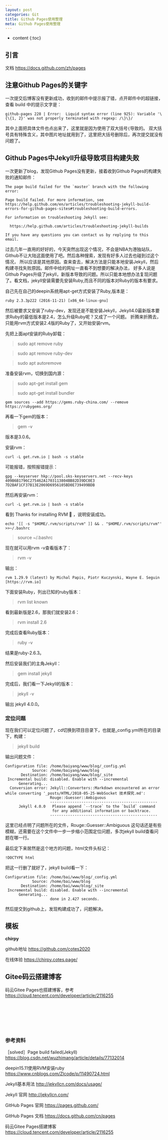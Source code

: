 ```yaml
---
layout: post
categories: Git
title: Github Pages使用整理
meta: Github Pages使用整理
---
```

* content
{:toc}

## 引言

文档 <https://docs.github.com/zh/pages>

## 注意Github Pages的关键字

一次提交后博客没有更新成功，收到的邮件中提示报了错，点开邮件中的超链接，查看 build 中的提示文字是：
```
github-pages 228 | Error:  Liquid syntax error (line 925): Variable '\{\{1, 2}' was not properly terminated with regexp: /\}\}/
```

其中上面把具体文件也点出来了，这里就是因为使用了双大括号`{`导致的。
双大括号具有特殊含义，其中图片地址就用到了，这里把大括号删除后，再次提交就没有问题了。

## Github Pages中Jekyll升级导致项目构建失败

一次更新了blog，发现Github Pages没有更新，接着收到Github Pages的构建失败的通知邮件：
```
The page build failed for the `master` branch with the following error: 

Page build failed. For more information, see https://help.github.com/en/articles/troubleshooting-jekyll-build-errors-for-github-pages-sites#troubleshooting-build-errors. 

For information on troubleshooting Jekyll see: 

  https://help.github.com/articles/troubleshooting-jekyll-builds 

If you have any questions you can contact us by replying to this email. 
```

过去几年一直用的好好的，今天突然出现这个情况，不会是NBA为港独站队，Github不让大陆这面使用了吧。然后各种搜索，发现有好多人过去也碰到过这个情况，
所以应该是其他原因。查来查去，解决方法是只能本地安装Jekyll，然后构建寻找失败原因。邮件中给的网址一直看不到想要的解决办法，
好多人说是Github Pages升级了jekyll，新版本导致的问题。所以只能本地想办法复现问题了。看文档，jekyll安装需要先安装Ruby,而且不同的版本对Ruby的版本有要求。

自己先在自己的deepin系统用apt-get方式安装了Ruby,版本是：
```
ruby 2.3.3p222 (2016-11-21) [x86_64-linux-gnu]
```

然后被要求又安装了ruby-dev，发现还是不能安装Jekyll，Jekyll4.0最新版本要求Ruby的最低版本是2.4，怎么升级Ruby呢？又成了一个问题。
折腾来折腾去，只能用rvm方式安装2.4版的Ruby了，又开始安装rvm。

先把上面apt安装的Ruby卸载：

> sudo apt remove ruby

> sudo apt remove ruby-dev

> sudo apt autoremove 

准备安装rvm，切换到国内源：

> sudo apt-get install gem
> 
> sudo apt-get install bundler

```
gem sources --add https://gems.ruby-china.com/ --remove https://rubygems.org/
```

再看一下gem的版本：

> gem -v

版本是3.0.6。

安装rvm：
```
curl -L get.rvm.io | bash -s stable
```

可能报错，按照报错提示：

```
gpg --keyserver hkp://pool.sks-keyservers.net --recv-keys 409B6B1796C275462A1703113804BB82D39DC0E3 7D2BAF1CF37B13E2069D6956105BD0E739499BDB
```

然后再安装rvm：
```
curl -L get.rvm.io | bash -s stable
```

看到 Thanks for installing RVM 🙏 ，说明安装成功。

```
echo '[[ -s "$HOME/.rvm/scripts/rvm" ]] && . "$HOME/.rvm/scripts/rvm"' >>~/.bashrc
```

> source ~/.bashrc

现在就可以用rvm -v查看版本了：

> rvm -v

输出：
```
rvm 1.29.9 (latest) by Michal Papis, Piotr Kuczynski, Wayne E. Seguin [https://rvm.io]
```

下面安装Ruby，列出已知的ruby版本：

> rvm list known

看到最新版是2.6，那我们就安装2.6：

> rvm install 2.6

完成后查看Ruby版本：

> ruby -v

结果是ruby-2.6.3。

然后安装我们的主角Jekyll：

> gem install jekyll

完成后，我们看一下Jekyll的版本：

> jekyll -v

输出 jekyll 4.0.0。

### 定位问题

现在我们可以定位问题了，cd切换到项目目录下，也就是_config.yml所在的目录下，构建：

> jekyll build

输出问题文件：
```
Configuration file: /home/baiyang/www/blog/_config.yml
            Source: /home/baiyang/www/blog
       Destination: /home/baiyang/www/blog/_site
 Incremental build: disabled. Enable with --incremental
      Generating... 
  Conversion error: Jekyll::Converters::Markdown encountered an error while converting '_posts/HTML/2018-05-25-WebSocket 技术探究.md':
                    Rouge::Guesser::Ambiguous
                    ------------------------------------------------
      Jekyll 4.0.0   Please append `--trace` to the `build` command 
                     for any additional information or backtrace. 
                    ------------------------------------------------
```

这里已经点明了问题所在的文件，Rouge::Guesser::Ambiguous 这句话还是有些模糊，还需要在这个文件中一步一步缩小范围定位问题，多次jekyll build查看问题在哪一行。

最后定下来居然是这个地方的问题，html文件头标记：

```
!DOCTYPE html  
```

把这一行删了就好了，jekyll build看一下：
```
Configuration file: /home/bai/www/blog/_config.yml
            Source: /home/bai/www/blog
       Destination: /home/bai/www/blog/_site
 Incremental build: disabled. Enable with --incremental
      Generating... 
                    done in 2.427 seconds.
```

然后提交到github上，发现构建成功了，问题解决。

## 模板

**chirpy**

github地址 <https://github.com/cotes2020>

在线体验 <https://chirpy.cotes.page/>




## Gitee码云搭建博客

码云Gitee Pages也搭建博客，参考 <https://cloud.tencent.com/developer/article/2116255>






<br/><br/><br/><br/><br/>
### 参考资料

［solved］Page build failed(Jekyll) <https://blog.csdn.net/wuzhimang/article/details/77132014>

deepin15.11使用RVM安装ruby <https://www.cnblogs.com/Zlcode/p/11490724.html>

Jekyll基本用法 <http://jekyllcn.com/docs/usage/>

Jekyll 官网 <http://jekyllcn.com/>

GitHub Pages 官网 <https://pages.github.com/>

GitHub Pages 文档 <https://docs.github.com/cn/pages>

码云Gitee Pages搭建博客 <https://cloud.tencent.com/developer/article/2116255>

